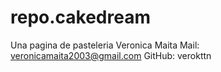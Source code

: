 # repo.cakedream
 Una pagina de pasteleria
Veronica Maita
Mail: veronicamaita2003@gmail.com
GitHub: verokttn
